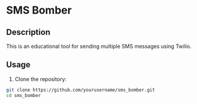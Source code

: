 # SMS Bomber

## Description
This is an educational tool for sending multiple SMS messages using Twilio.

## Usage
1. Clone the repository:
```sh
git clone https://github.com/yourusername/sms_bomber.git
cd sms_bomber
